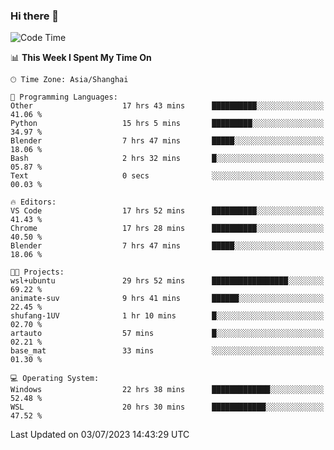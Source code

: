 ### Hi there 👋

<!--
**GwenKaplan/GwenKaplan** is a ✨ _special_ ✨ repository because its `README.md` (this file) appears on your GitHub profile.

Here are some ideas to get you started:

- 🔭 I’m currently working on ...
- 🌱 I’m currently learning ...
- 👯 I’m looking to collaborate on ...
- 🤔 I’m looking for help with ...
- 💬 Ask me about ...
- 📫 How to reach me: ...
- 😄 Pronouns: ...
- ⚡ Fun fact: ...
-->

<!--START_SECTION:waka-->
![Code Time](http://img.shields.io/badge/Code%20Time-124%20hrs%2050%20mins-blue)

📊 **This Week I Spent My Time On** 

```text
🕑︎ Time Zone: Asia/Shanghai

💬 Programming Languages: 
Other                    17 hrs 43 mins      ██████████░░░░░░░░░░░░░░░   41.06 % 
Python                   15 hrs 5 mins       █████████░░░░░░░░░░░░░░░░   34.97 % 
Blender                  7 hrs 47 mins       █████░░░░░░░░░░░░░░░░░░░░   18.06 % 
Bash                     2 hrs 32 mins       █░░░░░░░░░░░░░░░░░░░░░░░░   05.87 % 
Text                     0 secs              ░░░░░░░░░░░░░░░░░░░░░░░░░   00.03 % 

🔥 Editors: 
VS Code                  17 hrs 52 mins      ██████████░░░░░░░░░░░░░░░   41.43 % 
Chrome                   17 hrs 28 mins      ██████████░░░░░░░░░░░░░░░   40.50 % 
Blender                  7 hrs 47 mins       █████░░░░░░░░░░░░░░░░░░░░   18.06 % 

🐱‍💻 Projects: 
wsl+ubuntu               29 hrs 52 mins      █████████████████░░░░░░░░   69.22 % 
animate-suv              9 hrs 41 mins       ██████░░░░░░░░░░░░░░░░░░░   22.45 % 
shufang-1UV              1 hr 10 mins        █░░░░░░░░░░░░░░░░░░░░░░░░   02.70 % 
artauto                  57 mins             █░░░░░░░░░░░░░░░░░░░░░░░░   02.21 % 
base_mat                 33 mins             ░░░░░░░░░░░░░░░░░░░░░░░░░   01.30 % 

💻 Operating System: 
Windows                  22 hrs 38 mins      █████████████░░░░░░░░░░░░   52.48 % 
WSL                      20 hrs 30 mins      ████████████░░░░░░░░░░░░░   47.52 % 
```


 Last Updated on 03/07/2023 14:43:29 UTC
<!--END_SECTION:waka-->
